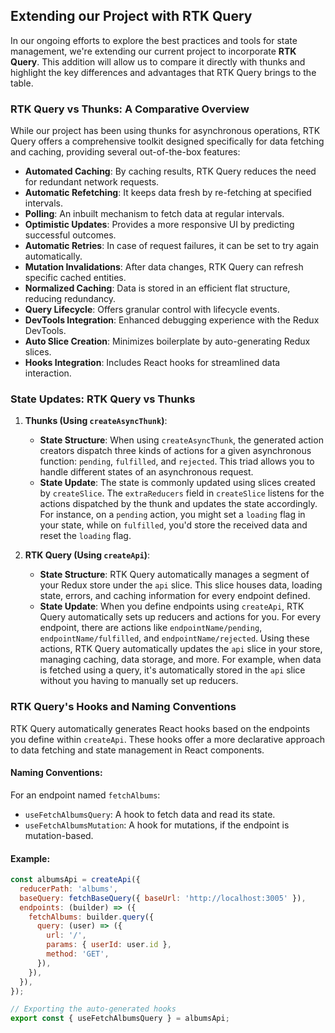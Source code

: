 ## Extending our Project with RTK Query

In our ongoing efforts to explore the best practices and tools for state management, we're extending our current project to incorporate **RTK Query**. This addition will allow us to compare it directly with thunks and highlight the key differences and advantages that RTK Query brings to the table.

### RTK Query vs Thunks: A Comparative Overview

While our project has been using thunks for asynchronous operations, RTK Query offers a comprehensive toolkit designed specifically for data fetching and caching, providing several out-of-the-box features:

- **Automated Caching**: By caching results, RTK Query reduces the need for redundant network requests.
- **Automatic Refetching**: It keeps data fresh by re-fetching at specified intervals.
- **Polling**: An inbuilt mechanism to fetch data at regular intervals.
- **Optimistic Updates**: Provides a more responsive UI by predicting successful outcomes.
- **Automatic Retries**: In case of request failures, it can be set to try again automatically.
- **Mutation Invalidations**: After data changes, RTK Query can refresh specific cached entities.
- **Normalized Caching**: Data is stored in an efficient flat structure, reducing redundancy.
- **Query Lifecycle**: Offers granular control with lifecycle events.
- **DevTools Integration**: Enhanced debugging experience with the Redux DevTools.
- **Auto Slice Creation**: Minimizes boilerplate by auto-generating Redux slices.
- **Hooks Integration**: Includes React hooks for streamlined data interaction.

### State Updates: RTK Query vs Thunks

1. **Thunks (Using `createAsyncThunk`)**:
   - **State Structure**: When using `createAsyncThunk`, the generated action creators dispatch three kinds of actions for a given asynchronous function: `pending`, `fulfilled`, and `rejected`. This triad allows you to handle different states of an asynchronous request.
   - **State Update**: The state is commonly updated using slices created by `createSlice`. The `extraReducers` field in `createSlice` listens for the actions dispatched by the thunk and updates the state accordingly. For instance, on a `pending` action, you might set a `loading` flag in your state, while on `fulfilled`, you'd store the received data and reset the `loading` flag.

2. **RTK Query (Using `createApi`)**:
   - **State Structure**: RTK Query automatically manages a segment of your Redux store under the `api` slice. This slice houses data, loading state, errors, and caching information for every endpoint defined.
   - **State Update**: When you define endpoints using `createApi`, RTK Query automatically sets up reducers and actions for you. For every endpoint, there are actions like `endpointName/pending`, `endpointName/fulfilled`, and `endpointName/rejected`. Using these actions, RTK Query automatically updates the `api` slice in your store, managing caching, data storage, and more. For example, when data is fetched using a query, it's automatically stored in the `api` slice without you having to manually set up reducers.

### RTK Query's Hooks and Naming Conventions

RTK Query automatically generates React hooks based on the endpoints you define within `createApi`. These hooks offer a more declarative approach to data fetching and state management in React components.

#### Naming Conventions:

For an endpoint named `fetchAlbums`:
- `useFetchAlbumsQuery`: A hook to fetch data and read its state.
- `useFetchAlbumsMutation`: A hook for mutations, if the endpoint is mutation-based.

#### Example:

```javascript
const albumsApi = createApi({
  reducerPath: 'albums',
  baseQuery: fetchBaseQuery({ baseUrl: 'http://localhost:3005' }),
  endpoints: (builder) => ({
    fetchAlbums: builder.query({
      query: (user) => ({
        url: '/',
        params: { userId: user.id },
        method: 'GET',
      }),
    }),
  }),
});

// Exporting the auto-generated hooks
export const { useFetchAlbumsQuery } = albumsApi;
